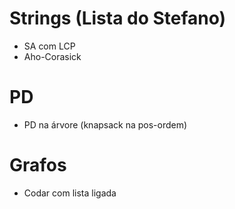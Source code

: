 # Strings (Lista do Stefano)
- SA com LCP 
- Aho-Corasick

# PD
- PD na árvore (knapsack na pos-ordem)

# Grafos
- Codar com lista ligada
